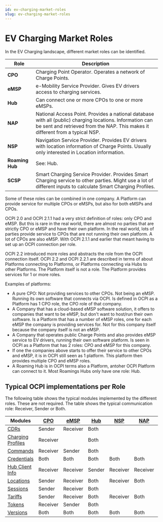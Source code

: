```yaml
---
id: ev-charging-market-roles
slug: ev-charging-market-roles
---
```

# EV Charging Market Roles

In the EV Charging landscape, different market roles can be identified.

| Role            | Description                                                                                                                                                                               |
|-----------------|-------------------------------------------------------------------------------------------------------------------------------------------------------------------------------------------|
| **CPO**         | Charging Point Operator. Operates a network of Charge Points.                                                                                                                             |
| **eMSP**        | e-Mobility Service Provider. Gives EV drivers access to charging services.                                                                                                                |
| **Hub**         | Can connect one or more CPOs to one or more eMSPs.                                                                                                                                        |
| **NAP**         | National Access Point. Provides a national database with all (public) charging locations. Information can be sent and retrieved from the NAP. This makes it different from a typical NSP. |
| **NSP**         | Navigation Service Provider. Provides EV drivers with location information of Charge Points. Usually only interested in Location information.                                             |
| **Roaming Hub** | See: Hub.                                                                                                                                                                                 |
| **SCSP**        | Smart Charging Service Provider. Provides Smart Charging service to other parties. Might use a lot of different inputs to calculate Smart Charging Profiles.                              |

Some of these roles can be combined in one company. A Platform can provide service for multiple CPOs or eMSPs, but also
for both eMSPs and CPOs.

OCPI 2.0 and OCPI 2.1.1 had a very strict definition of roles: only CPO and eMSP. But this is rare in the real world,
there are almost no parties that are strictly CPO or eMSP and have their own platform. In the real world, lots of
parties provide service to CPOs that are not running their own platform. A lot of CPOs are also eMSP. With OCPI 2.1.1
and earlier that meant having to set up an OCPI connection per role.

OCPI 2.2 introduced more roles and abstracts the role from the OCPI connection itself. OCPI 2.2 and OCPI 2.2.1 are
described in terms of about Platforms connecting to Platforms, or Platforms connecting via Hubs to other Platforms. The
Platform itself is not a role. The Platform provides services for 1 or more roles.

Examples of platforms:

* A pure CPO: Not providing services to other CPOs. Not being an eMSP. Running its own software that connects via OCPI.
  Is defined in OCPI as a Platform has 1 CPO role, the CPO role of that company.
* A Company that has a cloud-based eMSP software solution, it offers to companies that want to be eMSP, but don't want
  to host/run their own software. Is a Platform that has a number of eMSP roles, one for each eMSP the company is
  providing services for. Not for this company itself because the company itself is not an eMSP.
* A Company that operates public Charge Points and also provides eMSP service to EV drivers, running their own software
  platform. Is seen in OCPI as a Platform that has 2 roles: CPO and eMSP for this company.
* If one the companies above starts to offer their service to other CPOs and eMSP, it is in OCPI still seen as 1
  platform. This platform then provides multiple CPO and eMSP roles.
* A Roaming Hub is in OCPI terms also a Platform, antoher OCPI Platform can connect to it. Most Roamings Hubs only have
  one role: Hub.

## Typical OCPI implementations per Role

The following table shows the typical modules implemented by the different roles. These are not required. The table
shows the typical communication role: Receiver, Sender or Both.

| Modules                                               | [CPO](/07-types/01-intro.md#role-enum) | [eMSP](/07-types/01-intro.md#role-enum) | [Hub](/07-types/01-intro.md#role-enum) | [NSP](/07-types/01-intro.md#role-enum) | [NAP](/07-types/01-intro.md#role-enum) | [SCSP](/07-types/01-intro.md#role-enum) |
|-------------------------------------------------------|----------------------------------------|-----------------------------------------|----------------------------------------|----------------------------------------|----------------------------------------|-----------------------------------------|
| [CDRs](https://ocpi.dev)                              | Sender                                 | Receiver                                | Both                                   |                                        |                                        |                                         |
| [Charging Profiles](https://ocpi.dev)                 | Receiver                               |                                         | Both                                   |                                        |                                        | Sender                                  |
| [Commands](https://ocpi.dev)                          | Receiver                               | Sender                                  | Both                                   |                                        |                                        |                                         |
| [Credentials](/06-modules/02-credentials/01-intro.md) | Both                                   | Both                                    | Both                                   | Both                                   | Both                                   | Both                                    |
| [Hub Client Info](https://ocpi.dev)                   | Receiver                               | Receiver                                | Sender                                 | Receiver                               | Receiver                               | Receiver                                |
| [Locations](https://ocpi.dev)                         | Sender                                 | Receiver                                | Both                                   | Receiver                               | Both                                   |                                         |
| [Sessions](https://ocpi.dev)                          | Sender                                 | Receiver                                | Both                                   |                                        |                                        | Receiver                                |
| [Tariffs](https://ocpi.dev)                           | Sender                                 | Receiver                                | Both                                   | Receiver                               | Both                                   |                                         |
| [Tokens](https://ocpi.dev)                            | Receiver                               | Sender                                  | Both                                   |                                        |                                        |                                         |
| [Versions](/06-modules/01-versions/01-intro.md)       | Both                                   | Both                                    | Both                                   | Both                                   | Both                                   | Both                                    |
